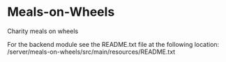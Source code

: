 # Meals-on-Wheels
Charity meals on wheels

For the backend module see the README.txt file at the following location:
/server/meals-on-wheels/src/main/resources/README.txt


